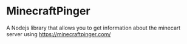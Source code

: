 # MinecraftPinger
A Nodejs library that allows you to get information about the minecart server using https://minecraftpinger.com/
